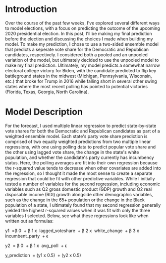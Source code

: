 # Introduction

Over the course of the past few weeks, I've explored several different ways to model elections, with a focus on predicting the outcome of the upcoming 2020 presidential election. In this post, I'll be making my final prediction before the election and discussing the choices I made when building my model. To make my prediction, I chose to use a two-sided ensemble model that predicts a seperate vote share for the Democratic and Republican candidates, respectively. I considered both a pooled and an unpooled variation of the model, but ultimately decided to use the unpooled model to make my final prediction. Ultimately, my model predicts a somewhat narrow electoral college victory for Biden, with the candidate predicted to flip key battleground states in the midwest (Michigan, Pennsylvania, Wisconsin, etc.) that broke for Trump in 2016 while falling short in several other swing states where the most recent polling has pointed to potential victories (Florida, Texas, Georgia, North Carolina).

# Model Description

For the forecast, I used multiple linear regression to predict state-by-state vote shares for both the Democratic and Republican candidates as part of a weighted ensemble model. Each state's party vote share prediction is comprised of two equally weighted predictions from two multiple linear regressions, with one using polling data to predict popular vote share and the other using lagged vote share, the change in the state's white population, and whether the candidate's party currently has incumbency status. Here, the polling averages are fit into their own regression because the r-squared value tends to decrease when other covariates are added into the regression, so I thought it made the most sense to create a separate regression that could be fit with other predictive variables. While I initially tested a number of variables for the second regression, including economic variables such as Q2 gross domestic product (GDP) growth and Q2 real disposable income (RDI) growth alongside other demographic variables, such as the change in the 65+ population or the change in the Black population of a state, I ultimately found that my second regression generally yielded the highest r-squared values when it was fit with only the three variables I selected. Below, see what these regressions look like when written out as formulas:

y1
​	 =β 
0
​	 + β 
1 x
​	 lagged_voteshare
​	 + β 
2 x
​	 white_change
​	 + β 
3 x
​	 incumbent_party
​	 + ϵ


y2
​	 = β 
0
​	 + β 
1 x
​	 avg_poll
​	 + ϵ

y_prediction
​	 = (y1 x 0.5)
​	 + (y2 x 0.5)
